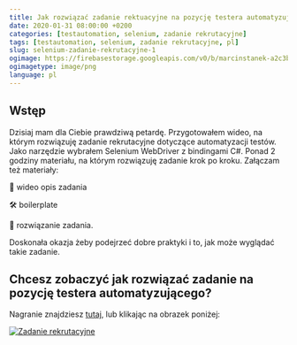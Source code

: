 ```yaml
---
title: Jak rozwiązać zadanie rektuacyjne na pozycję testera automatyzującego?
date: 2020-01-31 08:00:00 +0200
categories: [testautomation, selenium, zadanie rekrutacyjne]
tags: [testautomation, selenium, zadanie rekrutacyjne, pl]
slug: selenium-zadanie-rekrutacyjne-1
ogimage: https://firebasestorage.googleapis.com/v0/b/marcinstanek-a2c3b.appspot.com/o/selenium-zadanie-rekrutacyjne-1%2FScreenshot%202020-02-13%20at%2011.11.06.png?alt=media&token=c5906f21-2f4a-4a46-b825-562e5e50fb53
ogimagetype: image/png
language: pl
---
```


## Wstęp

Dzisiaj mam dla Ciebie prawdziwą petardę. Przygotowałem wideo, na którym rozwiązuję zadanie rekrutacyjne dotyczące automatyzacji testów. Jako narzędzie wybrałem Selenium WebDriver z bindingami C#. Ponad 2 godziny materiału, na którym rozwiązuję zadanie krok po kroku. Załączam też materiały:

🔬 wideo opis zadania

🛠 boilerplate

🧪 rozwiązanie zadania.

Doskonała okazja żeby podejrzeć dobre praktyki i to, jak może wyglądać takie zadanie.

## Chcesz zobaczyć jak rozwiązać zadanie na pozycję testera automatyzującego?

Nagranie znajdziesz [tutaj](/selenium-zadanie-rekrutacyjne), lub klikając na obrazek poniżej:

[![Zadanie rekrutacyjne](https://firebasestorage.googleapis.com/v0/b/marcinstanek-a2c3b.appspot.com/o/selenium-zadanie-rekrutacyjne-1%2FScreenshot%202020-02-13%20at%2011.11.06.png?alt=media&token=c5906f21-2f4a-4a46-b825-562e5e50fb53)](/selenium-zadanie-rekrutacyjne)